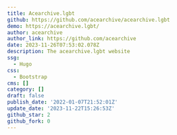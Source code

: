 ```yaml
---
title: Acearchive.lgbt
github: https://github.com/acearchive/acearchive.lgbt
demo: https://acearchive.lgbt/
author: acearchive
author_link: https://github.com/acearchive
date: 2023-11-26T07:53:02.078Z
description: The acearchive.lgbt website
ssg:
  - Hugo
css:
  - Bootstrap
cms: []
category: []
draft: false
publish_date: '2022-01-07T21:52:01Z'
update_date: '2023-11-22T15:26:53Z'
github_star: 2
github_fork: 0
---
```

